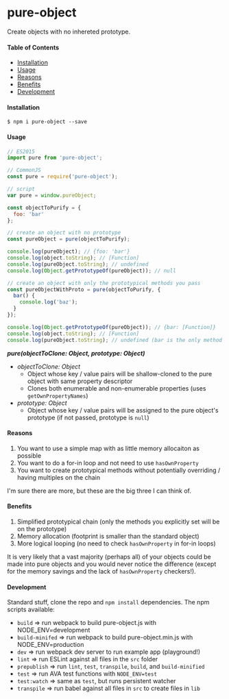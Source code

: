 # pure-object

Create objects with no inhereted prototype.

#### Table of Contents
* [Installation](#installation)
* [Usage](#usage)
* [Reasons](#reasons)
* [Benefits](#benefits)
* [Development](#development)

#### Installation

```
$ npm i pure-object --save
```

#### Usage

```javascript
// ES2015
import pure from 'pure-object';

// CommonJS
const pure = require('pure-object');

// script
var pure = window.pureObject;

const objectToPurify = {
  foo: 'bar'
};

// create an object with no prototype
const pureObject = pure(objectToPurify);

console.log(pureObject); // {foo: 'bar'}
console.log(object.toString); // [Function]
console.log(pureObject.toString); // undefined
console.log(Object.getPrototypeOf(pureObject)); // null

// create an object with only the prototypical methods you pass
const pureObjectWithProto = pure(objectToPurify, {
  bar() {
    console.log('baz');
  }
});

console.log(Object.getPrototypeOf(pureObject)); // {bar: [Function]}
console.log(object.toString); // [Function]
console.log(pureObject.toString); // undefined (bar is the only method on the prototype)
```

**_pure(objectToClone: Object, prototype: Object)_**

* *objectToClone: Object*
  * Object whose key / value pairs will be shallow-cloned to the pure object with same property descriptor
  * Clones both enumerable and non-enumerable properties (uses `getOwnPropertyNames`)
* *prototype: Object*
  * Object whose key / value pairs will be assigned to the pure object's prototype (if not passed, prototype is `null`)

#### Reasons

1. You want to use a simple map with as little memory allocaiton as possible
2. You want to do a for-in loop and not need to use `hasOwnProperty`
3. You want to create prototypical methods without potentially overriding / having multiples on the chain

I'm sure there are more, but these are the big three I can think of.

#### Benefits

1. Simplified prototypical chain (only the methods you explicitly set will be on the prototype)
2. Memory allocation (footprint is smaller than the standard object)
3. More logical looping (no need to check `hasOwnProperty` in for-in loops)

It is very likely that a vast majority (perhaps all) of your objects could be made into pure objects and you would never notice the difference (except for the memory savings and the lack of `hasOwnProperty` checkers!).

#### Development

Standard stuff, clone the repo and `npm install` dependencies. The npm scripts available:
* `build` => run webpack to build pure-object.js with NODE_ENV=development
* `build-minifed` => run webpack to build pure-object.min.js with NODE_ENV=production
* `dev` => run webpack dev server to run example app (playground!)
* `lint` => run ESLint against all files in the `src` folder
* `prepublish` => run `lint`, `test`, `transpile`, `build`, and `build-minified`
* `test` => run AVA test functions with `NODE_ENV=test`
* `test:watch` => same as `test`, but runs persistent watcher
* `transpile` => run babel against all files in `src` to create files in `lib`
